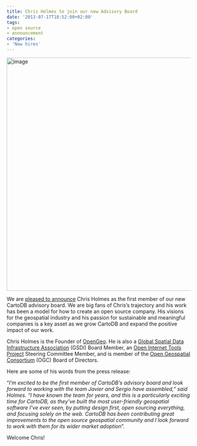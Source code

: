 ```yaml
---
title: Chris Holmes to join our new Advisory Board
date: '2013-07-17T18:52:00+02:00'
tags:
- open source
- announcement
categories:
- 'New hires'
---
```


<img alt="image" src="http://cartodb.s3.amazonaws.com/tumblr/posts/cholmes.jpg" width="637px"/>

We are <a href="http://cartodb.pressdoc.com/53588-cartodb-announces-formation-of-a-strategic-advisory-board">pleased to announce</a> Chris Holmes as the first member of our new CartoDB advisory board. We are big fans of Chris’s trajectory and his work has been a model for how to create an open source company. His visions for the geospatial industry and his passion for sustainable and meaningful companies is a key asset as we grow CartoDB and expand the positive impact of our work.

Chris Holmes is the Founder of <a href="http://opengeo.org/">OpenGeo</a>. He is also a <a href="http://www.gsdi.org/">Global Spatial Data Infrastructure Association</a> (GSDI) Board Member, an <a href="http://openitp.org/">Open Internet Tools Project</a> Steering Committee Member, and is member of the <a href="http://www.opengeospatial.org/">Open Geospatial Consortium</a> (OGC) Board of Directors. 

Here are some of his words from the press release:

“_I’m excited to be the first member of CartoDB’s advisory board and look forward to working with the team Javier and Sergio have assembled,” said Holmes. “I have known the team for years, and this is a particularly exciting time for CartoDB, as they’ve built the most user-friendly geospatial software I’ve ever seen, by putting design first, open sourcing everything, and focusing solely on the web. CartoDB has been contributing great improvements to the open source geospatial community and I look forward to work with them for its wider market adoption_”.

Welcome Chris!
